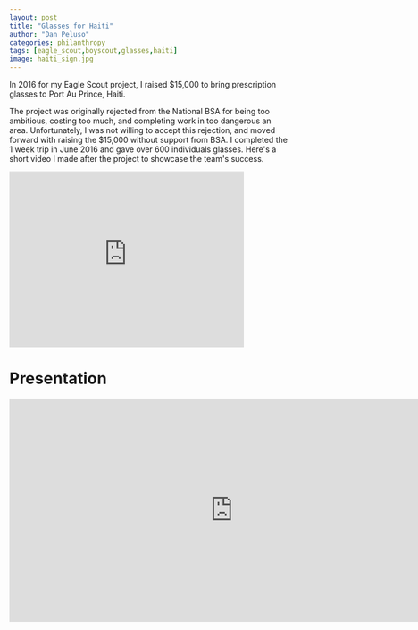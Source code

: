```yaml
---
layout: post
title: "Glasses for Haiti"
author: "Dan Peluso"
categories: philanthropy
tags: [eagle_scout,boyscout,glasses,haiti]
image: haiti_sign.jpg
---
```


In 2016 for my Eagle Scout project, I raised $15,000 to bring prescription glasses to Port Au Prince, Haiti.

The project was originally rejected from the National BSA for being too ambitious, costing too much, and completing work in too dangerous an area. Unfortunately, I was not willing to accept this rejection, and moved forward with raising the $15,000 without support from BSA. I completed the 1 week trip in June 2016 and gave over 600 individuals glasses. Here's a short video I made after the project to showcase the team's success.

<iframe width="420" height="315" src="https://www.youtube.com/embed/KHHIIPzIUtM" frameborder="0" allowfullscreen></iframe>


# Presentation

<iframe src="https://docs.google.com/presentation/d/e/2PACX-1vSL9XySF422wXFQt7ZsSuuj_zq76J9ilxB1KAqqVqiAfPF3-vCxy6WFRXLnMJu3hUUIOkqjRByhYDHp/embed?start=false&loop=true&delayms=3000" frameborder="0" width="800" height="400" allowfullscreen="true" mozallowfullscreen="true" webkitallowfullscreen="true"></iframe>
